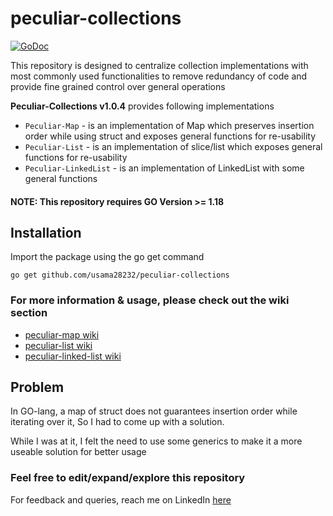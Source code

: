 # peculiar-collections 


[![GoDoc](https://godoc.org/pault.ag/go/piv?status.svg)](https://pkg.go.dev/github.com/usama28232/peculiar-collections) 

This repository is designed to centralize collection implementations with most commonly used functionalities to remove redundancy of code and provide fine grained control over general operations

**Peculiar-Collections v1.0.4** provides following implementations

* `Peculiar-Map` - is an implementation of Map which preserves insertion order while using struct and exposes general functions for re-usability
* `Peculiar-List` - is an implementation of slice/list which exposes general functions for re-usability
* `Peculiar-LinkedList` - is an implementation of LinkedList with some general functions

#### NOTE: This repository requires GO Version >= 1.18


## Installation

Import the package using the go get command

```
go get github.com/usama28232/peculiar-collections
```

### For more information & usage, please check out the wiki section

* [peculiar-map wiki](https://github.com/usama28232/peculiar-collections/wiki/peculiar%E2%80%90map)
* [peculiar-list wiki](https://github.com/usama28232/peculiar-collections/wiki/peculiar%E2%80%90list)
* [peculiar-linked-list wiki](https://github.com/usama28232/peculiar-collections/wiki/peculiar%E2%80%90linked%E2%80%90list)


## Problem

In GO-lang, a map of struct does not guarantees insertion order while iterating over it, So I had to come up with a solution. 

While I was at it, I felt the need to use some generics to make it a more useable solution for better usage


### Feel free to edit/expand/explore this repository

For feedback and queries, reach me on LinkedIn [here](https://www.linkedin.com/in/usama28232/?original_referer=)
